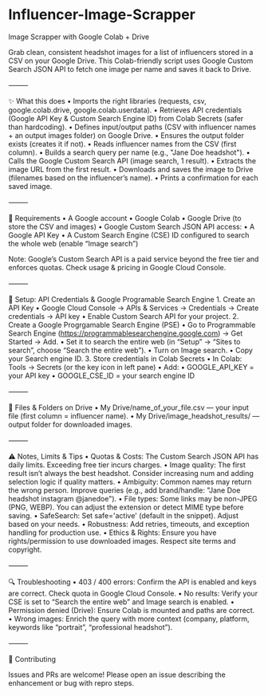# Influencer-Image-Scrapper
Image Scrapper with Google Colab + Drive

Grab clean, consistent headshot images for a list of influencers stored in a CSV on your Google Drive. This Colab-friendly script uses Google Custom Search JSON API to fetch one image per name and saves it back to Drive.

⸻

✨ What this does
	•	Imports the right libraries (requests, csv, google.colab.drive, google.colab.userdata).
	•	Retrieves API credentials (Google API Key & Custom Search Engine ID) from Colab Secrets (safer than hardcoding).
	•	Defines input/output paths (CSV with influencer names + an output images folder) on Google Drive.
	•	Ensures the output folder exists (creates it if not).
	•	Reads influencer names from the CSV (first column).
	•	Builds a search query per name (e.g., "Jane Doe headshot").
	•	Calls the Google Custom Search API (image search, 1 result).
	•	Extracts the image URL from the first result.
	•	Downloads and saves the image to Drive (filenames based on the influencer’s name).
	•	Prints a confirmation for each saved image.

⸻

🧰 Requirements
	•	A Google account
	•	Google Colab
	•	Google Drive (to store the CSV and images)
	•	Google Custom Search JSON API access:
	•	A Google API Key
	•	A Custom Search Engine (CSE) ID configured to search the whole web (enable “Image search”)

Note: Google’s Custom Search API is a paid service beyond the free tier and enforces quotas. Check usage & pricing in Google Cloud Console.

⸻

🔐 Setup: API Credentials & Google Programable Search Engine
	1.	Create an API Key
	•	Google Cloud Console → APIs & Services → Credentials → Create credentials → API key
	•	Enable Custom Search API for your project.
	2.	Create a Google Progrgamable Search Engine (PSE)
	•	Go to Programmable Search Engine (https://programmablesearchengine.google.com) → Get Started → Add.
	•	Set it to search the entire web (in “Setup” → “Sites to search”, choose “Search the entire web”).
	•	Turn on Image search.
	•	Copy your Search engine ID.
	3.	Store credentials in Colab Secrets
	•	In Colab: Tools → Secrets (or the key icon in left pane)
	•	Add:
	•	GOOGLE_API_KEY = your API key
	•	GOOGLE_CSE_ID = your search engine ID

⸻

📁 Files & Folders on Drive
	•	My Drive/name_of_your_file.csv — your input file (first column = influencer name).
	•	My Drive/image_headshot_results/ — output folder for downloaded images.
 
⸻

 ⚠️ Notes, Limits & Tips
	•	Quotas & Costs: The Custom Search JSON API has daily limits. Exceeding free tier incurs charges.
	•	Image quality: The first result isn’t always the best headshot. Consider increasing num and adding selection logic if quality matters.
	•	Ambiguity: Common names may return the wrong person. Improve queries (e.g., add brand/handle: "Jane Doe headshot instagram @janedoe").
	•	File types: Some links may be non-JPEG (PNG, WEBP). You can adjust the extension or detect MIME type before saving.
	•	SafeSearch: Set safe='active' (default in the snippet). Adjust based on your needs.
	•	Robustness: Add retries, timeouts, and exception handling for production use.
	•	Ethics & Rights: Ensure you have rights/permission to use downloaded images. Respect site terms and copyright.

⸻

🔍 Troubleshooting
	•	403 / 400 errors: Confirm the API is enabled and keys are correct. Check quota in Google Cloud Console.
	•	No results: Verify your CSE is set to “Search the entire web” and Image search is enabled.
	•	Permission denied (Drive): Ensure Colab is mounted and paths are correct.
	•	Wrong images: Enrich the query with more context (company, platform, keywords like “portrait”, “professional headshot”).

⸻

🤝 Contributing

Issues and PRs are welcome! Please open an issue describing the enhancement or bug with repro steps.

